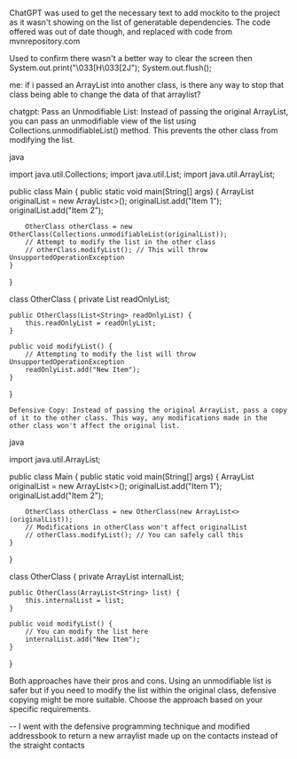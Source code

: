 ChatGPT was used to get the necessary text to add mockito to the project as it wasn't showing on the list of generatable
dependencies. The code offered was out of date though, and replaced with code from mvnrepository.com


Used to confirm there wasn't a better way to clear the screen then System.out.print("\033[H\033[2J");
System.out.flush();



me: if i passed an ArrayList into another class, is there any way to stop that class being able to change the data of that arraylist?

chatgpt:     Pass an Unmodifiable List: Instead of passing the original ArrayList, you can pass an unmodifiable view of the list using Collections.unmodifiableList() method. This prevents the other class from modifying the list.

java

import java.util.Collections;
import java.util.List;
import java.util.ArrayList;

public class Main {
public static void main(String[] args) {
ArrayList<String> originalList = new ArrayList<>();
originalList.add("Item 1");
originalList.add("Item 2");

        OtherClass otherClass = new OtherClass(Collections.unmodifiableList(originalList));
        // Attempt to modify the list in the other class
        // otherClass.modifyList(); // This will throw UnsupportedOperationException
    }
}

class OtherClass {
private List<String> readOnlyList;

    public OtherClass(List<String> readOnlyList) {
        this.readOnlyList = readOnlyList;
    }
    
    public void modifyList() {
        // Attempting to modify the list will throw UnsupportedOperationException
        readOnlyList.add("New Item");
    }
}

    Defensive Copy: Instead of passing the original ArrayList, pass a copy of it to the other class. This way, any modifications made in the other class won't affect the original list.

java

import java.util.ArrayList;

public class Main {
public static void main(String[] args) {
ArrayList<String> originalList = new ArrayList<>();
originalList.add("Item 1");
originalList.add("Item 2");

        OtherClass otherClass = new OtherClass(new ArrayList<>(originalList));
        // Modifications in otherClass won't affect originalList
        // otherClass.modifyList(); // You can safely call this
    }
}

class OtherClass {
private ArrayList<String> internalList;

    public OtherClass(ArrayList<String> list) {
        this.internalList = list;
    }
    
    public void modifyList() {
        // You can modify the list here
        internalList.add("New Item");
    }
}

Both approaches have their pros and cons. Using an unmodifiable list is safer but if you need to modify the list within the original class, defensive copying might be more suitable. Choose the approach based on your specific requirements.

--
I went with the defensive programming technique and modified addressbook to return a new arraylist made up on the contacts instead of the straight contacts
